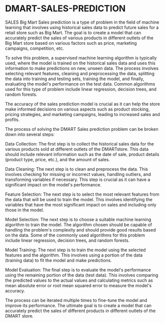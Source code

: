 # DMART-SALES-PREDICTION
SALES
Big Mart Sales prediction is a type of problem in the field of machine learning that involves using historical sales data to predict future sales for a retail store such as Big Mart. The goal is to create a model that can accurately predict the sales of various products in different outlets of the Big Mart store based on various factors such as price, marketing campaigns, competition, etc.

To solve this problem, a supervised machine learning algorithm is typically used, where the model is trained on the historical sales data and uses this information to make predictions on new, unseen data. The process involves selecting relevant features, cleaning and preprocessing the data, splitting the data into training and testing sets, training the model, and finally, evaluating the model's performance on the test data. Common algorithms used for this type of problem include linear regression, decision trees, and random forests.

The accuracy of the sales prediction model is crucial as it can help the store make informed decisions on various aspects such as product stocking, pricing strategies, and marketing campaigns, leading to increased sales and profits.

The process of solving the DMART Sales prediction problem can be broken down into several steps:

Data Collection: The first step is to collect the historical sales data for the various products sold at different outlets of the DMARTstore. This data should include relevant information such as the date of sale, product details (product type, price, etc.), and the amount of sales.

Data Cleaning: The next step is to clean and preprocess the data. This involves checking for missing or incorrect values, handling outliers, and transforming variables if necessary. This step is crucial as it can have a significant impact on the model's performance.

Feature Selection: The next step is to select the most relevant features from the data that will be used to train the model. This involves identifying the variables that have the most significant impact on sales and including only those in the model.

Model Selection: The next step is to choose a suitable machine learning algorithm to train the model. The algorithm chosen should be capable of handling the problem's complexity and should provide good results based on the data. Some of the commonly used algorithms for this problem include linear regression, decision trees, and random forests.

Model Training: The next step is to train the model using the selected features and the algorithm. This involves using a portion of the data (training data) to fit the model and make predictions.

Model Evaluation: The final step is to evaluate the model's performance using the remaining portion of the data (test data). This involves comparing the predicted values to the actual values and calculating metrics such as mean absolute error or root mean squared error to measure the model's accuracy.

The process can be iterated multiple times to fine-tune the model and improve its performance. The ultimate goal is to create a model that can accurately predict the sales of different products in different outlets of the DMART store.
